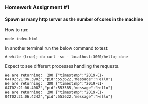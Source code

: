 ### Homework Assignment #1

#### Spawn as many http server as the number of cores in the machine

How to run:
```
node index.html
```

In another terminal run the below command to test:

```
# while (true); do curl -so - localhost:3000/hello; done
```

Expect to see different processes handling the requests.

```
We are returning:  200 {"timestamp":"2019-01-04T02:21:06.390Z","pid":553622,"message":"Hello"}
We are returning:  200 {"timestamp":"2019-01-04T02:21:06.408Z","pid":553585,"message":"Hello"}
We are returning:  200 {"timestamp":"2019-01-04T02:21:06.424Z","pid":553622,"message":"Hello"}
```

